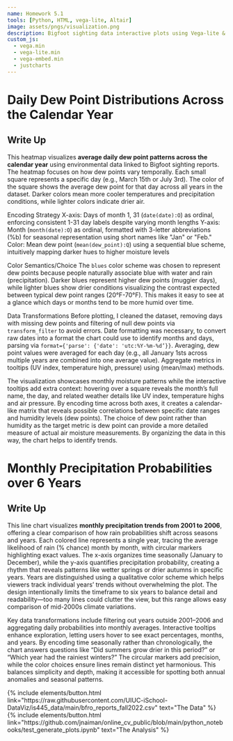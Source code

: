 ```yaml
---
name: Homework 5.1
tools: [Python, HTML, vega-lite, Altair]
image: assets/pngs/visualization.png
description: Bigfoot sighting data interactive plots using Vega-lite & Altair
custom_js:
  - vega.min
  - vega-lite.min
  - vega-embed.min
  - justcharts
---
```



# Daily Dew Point Distributions Across the Calendar Year

<vegachart schema-url="{{ site.baseurl }}/assets/json/heatmap.json" style="width: 100%"></vegachart>

## Write Up
This heatmap visualizes **average daily dew point patterns across the calendar year** using environmental data linked to Bigfoot sighting reports. The heatmap focuses on how dew points vary temporally. Each small square represents a specific day (e.g., March 15th or July 3rd). The color of the square shows the average dew point for that day across all years in the dataset. Darker colors mean more cooler temperatures and precipitation conditions, while lighter colors indicate drier air. 

Encoding Strategy
X-axis: Days of month 1, 31 (`date(date):O`) as ordinal, enforcing consistent 1-31 day labels despite varying month lengths
Y-axis: Month (`month(date):O`) as ordinal, formatted with 3-letter abbreviations (%b) for seasonal representation using short names like "Jan" or "Feb." 
Color: Mean dew point (`mean(dew_point):Q`) using a sequential blue scheme, intuitively mapping darker hues to higher moisture levels  


Color Semantics/Choice
The `blues` color scheme was chosen to represent dew points because people naturally associate blue with water and rain (precipitation). Darker blues represent higher dew points (muggier days), while lighter blues show drier conditions visualizing the contrast expected between typical dew point ranges (20°F-70°F). This makes it easy to see at a glance which days or months tend to be more humid over time.

Data Transformations
Before plotting, I cleaned the dataset, removing days with missing dew points and filtering of null dew points via `transform_filter` to avoid errors.  Date formatting was necessary, to convert raw dates into a format the chart could use to identify months and days, parsing via `format={'parse': {'date': 'utc:%Y-%m-%d’}}`.  Averaging, dew point values were averaged for each day (e.g., all January 1sts across multiple years are combined into one average value). Aggregate metrics in tooltips (UV index, temperature high, pressure) using (mean/max) methods.

The visualization showcases monthly moisture patterns while the interactive tooltips add extra context: hovering over a square reveals the month’s full name, the day, and related weather details like UV index, temperature highs and air pressure. By encoding time across both axes, it creates a calendar-like matrix that reveals possible correlations between specific date ranges and humidity levels (dew points). The choice of dew point rather than humidity as the target metric is dew point can provide a more detailed measure of actual air moisture measurements. By organizing the data in this way, the chart helps to identify trends.

# Monthly Precipitation Probabilities over 6 Years

<vegachart schema-url="{{ site.baseurl }}/assets/json/line.json" style="width: 100%"></vegachart>

## Write Up

This line chart visualizes **monthly precipitation trends from 2001 to 2006**, offering a clear comparison of how rain probabilities shift across seasons and years. Each colored line represents a single year, tracing the average likelihood of rain (% chance) month by month, with circular markers highlighting exact values. The x-axis organizes time seasonally (January to December), while the y-axis quantifies precipitation probability, creating a rhythm that reveals patterns like wetter springs or drier autumns in specific years. Years are distinguished using a qualitative color scheme which helps viewers track individual years’ trends without overwhelming the plot. The design intentionally limits the timeframe to six years to balance detail and readability—too many lines could clutter the view, but this range allows easy comparison of mid-2000s climate variations.  

Key data transformations include filtering out years outside 2001–2006 and aggregating daily probabilities into monthly averages. Interactive tooltips enhance exploration, letting users hover to see exact percentages, months, and years. By encoding time seasonally rather than chronologically, the chart answers questions like “Did summers grow drier in this period?” or “Which year had the rainiest winters?” The circular markers add precision, while the color choices ensure lines remain distinct yet harmonious. This balances simplicity and depth, making it accessible for spotting both annual anomalies and seasonal patterns.

<!-- these are written in a combo of html and liquid --> 

<div class="left">
{% include elements/button.html link="https://raw.githubusercontent.com/UIUC-iSchool-DataViz/is445_data/main/bfro_reports_fall2022.csv" text="The Data" %}
</div>

<div class="right">
{% include elements/button.html link="https://github.com/jnaiman/online_cv_public/blob/main/python_notebooks/test_generate_plots.ipynb" text="The Analysis" %}
</div>

